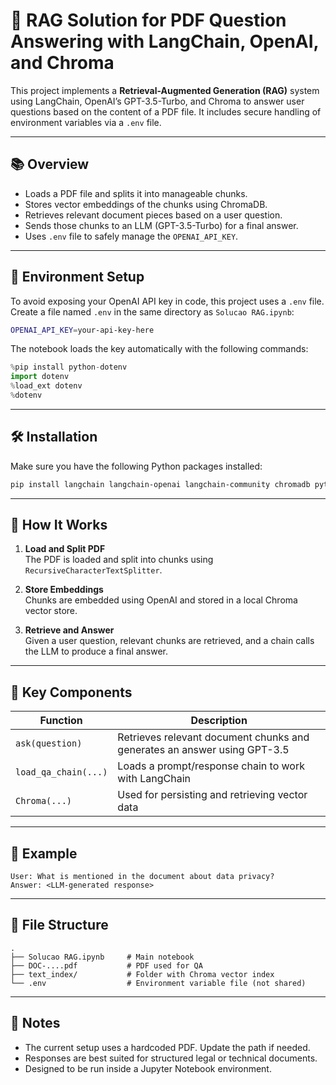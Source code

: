# 📄 RAG Solution for PDF Question Answering with LangChain, OpenAI, and Chroma

This project implements a **Retrieval-Augmented Generation (RAG)** system using LangChain, OpenAI’s GPT-3.5-Turbo, and Chroma to answer user questions based on the content of a PDF file. It includes secure handling of environment variables via a `.env` file.

---

## 📚 Overview

- Loads a PDF file and splits it into manageable chunks.
- Stores vector embeddings of the chunks using ChromaDB.
- Retrieves relevant document pieces based on a user question.
- Sends those chunks to an LLM (GPT-3.5-Turbo) for a final answer.
- Uses `.env` file to safely manage the `OPENAI_API_KEY`.

---

## 🔐 Environment Setup

To avoid exposing your OpenAI API key in code, this project uses a `.env` file. Create a file named `.env` in the same directory as `Solucao RAG.ipynb`:

```bash
OPENAI_API_KEY=your-api-key-here
```

The notebook loads the key automatically with the following commands:

```python
%pip install python-dotenv
import dotenv
%load_ext dotenv
%dotenv
```

---

## 🛠️ Installation

Make sure you have the following Python packages installed:

```bash
pip install langchain langchain-openai langchain-community chromadb python-dotenv
```

---

## 🧠 How It Works

1. **Load and Split PDF**  
   The PDF is loaded and split into chunks using `RecursiveCharacterTextSplitter`.

2. **Store Embeddings**  
   Chunks are embedded using OpenAI and stored in a local Chroma vector store.

3. **Retrieve and Answer**  
   Given a user question, relevant chunks are retrieved, and a chain calls the LLM to produce a final answer.

---

## 🧩 Key Components

| Function | Description |
|---------|-------------|
| `ask(question)` | Retrieves relevant document chunks and generates an answer using GPT-3.5 |
| `load_qa_chain(...)` | Loads a prompt/response chain to work with LangChain |
| `Chroma(...)` | Used for persisting and retrieving vector data |

---

## 🧪 Example

```text
User: What is mentioned in the document about data privacy?
Answer: <LLM-generated response>
```

---

## 📂 File Structure

```
.
├── Solucao RAG.ipynb     # Main notebook
├── DOC-....pdf           # PDF used for QA
├── text_index/           # Folder with Chroma vector index
└── .env                  # Environment variable file (not shared)
```

---

## 📝 Notes

- The current setup uses a hardcoded PDF. Update the path if needed.
- Responses are best suited for structured legal or technical documents.
- Designed to be run inside a Jupyter Notebook environment.

